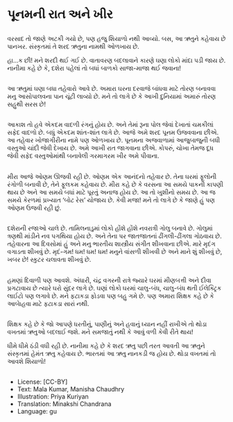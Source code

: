# પૂનમની રાત અને ખીર

##
વરસાદ તો જાણે અટકી ગયો છે, પણ હજુ શિયાળો નથી આવ્યો. બસ, આ ઋતુને કહેવાય છે પાનખર. સંસ્કૃતમાં તે શરદ ઋતુના નામથી ઓળખાય છે.

હા...ક છી! મને શરદી થઈ ગઈ છે. વાતાવરણ બદલાવાને કારણે ઘણા લોકો માંદા પડી જાય છે. નાનીમા કહે છે કે, દશેરા પહેલાં તો બધાં બાળકો સાજા-માજા થઈ જવાના!

##
આ ઋતુમાં ઘણા બધા તહેવારો આવે છે. અમારા ઘરના દરવાજે બાંધવા માટે તોરણ બનાવવા મનુ આસોપાલવના પાન ચૂંટી લાવ્યો છે. મને તો લાગે છે કે આખી દુનિયામાં અમારું તોરણ સહુથી સરસ છે!

##
આકાશ તો હવે એકદમ વાદળી રંગનું હોય છે. અને તેમાં રૂના પોલ જેવાં દેખાતાં ચમકીલાં સફેદ વાદળો છે. બધું એકદમ શાંત-શાંત લાગે છે. આજે અમે શરદ પૂનમ ઉજવવાના છીએ. આ તહેવાર ખોજાગીરીના નામે પણ ઓળખાય છે. પૂનમના અજવાળામાં આજુબાજુની બધી વસ્તુઓ ચાંદી જેવી દેખાય છે. અમે આખી રાત જાગવાના છીએ. કોપરું, ચોખા તેમજ દૂધ જેવી સફેદ વસ્તુઓમાંથી બનાવેલી ગરમાગરમ ખીર અમે પીવાના.

##
મીરા આજે ઓણમ ઊજવી રહી છે. ઓણમ એક આનંદનો તહેવાર છે. તેના ઘરમાં ફૂલોની રંગોળી બનાવી છે, તેને ફૂલકમ કહેવાય છે. મીરા કહે છે કે વરસના આ સમયે પાકની કાપણી થાય છે અને આ સમયે બધાં માટે પૂરતું અનાજ હોય છે. આ તો ખુશીનો સમય છે. આ જ સમયે કેરળમાં પ્રખ્યાત ‘બોટ રેસ’ યોજાય છે. કેવી મજા! મને તો લાગે છે કે જાણે હું પણ ઓણમ ઉજવી રહી છું.

##
દશેરાની રજાઓ ચાલે છે. તામિલનાડુમાં લોકો હોંશે હોંશે નવરાત્રી ગોલુ બનાવે છે. ગોલુમાં ત્રણથી માંડીને નવ પગથિયા હોય છે. અને તેના પર જાતજાતનાં ઢીંગલી-ઢીંગલા ગોઠવાય છે. તહેવારના આ દિવસોમાં હું અને મનુ ભારતીય શાસ્ત્રીય સંગીત શીખવાના છીએ. મારે મૃદંગ વગાડતા શીખવું છે. મૃદં-ગમ! ધમ! ધમ! ધમ! મનુને વાંસળી શીખવી છે અને માને શું શીખવું છે, ખબર છે! સ્કુટર ચલાવતા શીખવું છે.

##
હમણાં દિવાળી પણ આવશે. અંધારી, ચંદ્ર વગરની રાત્રે જ્યારે ઘરમાં મીણબત્તી અને દીવા પ્રગટાવાય છે ત્યારે ઘરો સુંદર લાગે છે. ઘણાં લોકો ઘરમાં ચાલુ-બંધ, ચાલુ-બંધ થતી ઈલેક્ટ્રિક લાઈટો પણ લગાવે છે. મને ફટાકડા ફોડવા પણ બહુ ગમે છે. પણ અમારા શિક્ષક કહે છે કે આબાેહવા માટે ફટાકડા સારાં નથી.

##
શિક્ષક કહે છે કે જો આપણે ધરતીનું, પાણીનું અને હવાનું ધ્યાન નહીં રાખીએ તો થોડા વખતમાં ઋતુઓ બદલાઈ જશે. મને સમજાતું નથી કે આવું વળી કેવી રીતે થાય!

ધીમે ધીમે ઠંડી વધી રહી છે. નાનીમા કહે છે કે શરદ ઋતુ પછી તરત આવતી આ ઋતુને સંસ્કૃતમાં હેમંત ઋતુ કહેવાય છે. ભારતમાં આ ઋતુ નાનકડી જ હોય છે. થોડા વખતમાં તો આવશે શિયાળો!

##
* License: [CC-BY]
* Text: Mala Kumar, Manisha Chaudhry
* Illustration: Priya Kuriyan
* Translation: Minakshi Chandrana
* Language: gu
